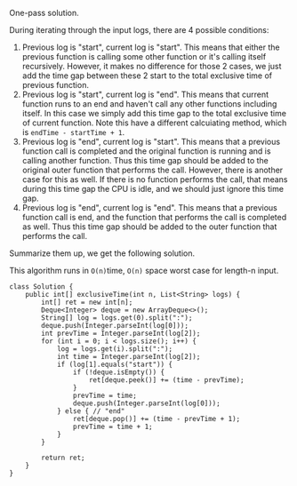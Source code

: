 One-pass solution. 

During iterating through the input logs, there are 4 possible conditions:

1. Previous log is "start", current log is "start". This means that either the previous function is calling some other function or it's calling itself recursively. However, it makes no difference for those 2 cases, we just add the time gap between these 2 start to the total exclusive time of previous function. 
2. Previous log is "start", current log is "end". This means that current function runs to an end and haven't call any other functions including itself. In this case we simply add this time gap to the total exclusive time of current function. Note this have a different calcuiating method, which is `endTime - startTime + 1`.
3. Previous log is "end", current log is "start". This means that a previous function call is completed and the original function is running and is calling another function. Thus this time gap should be added to the original outer function that performs the call. However, there is another case for this as well. If there is no function performs the call, that means during this time gap the CPU is idle, and we should just ignore this time gap. 
4. Previous log is "end", current log is "end". This means that a previous function call is end, and the function that performs the call is completed as well. Thus this time gap should be added to the outer function that performs the call. 

Summarize them up, we get the following solution. 

This algorithm runs in `O(n)`time, `O(n)` space worst case for length-n input. 

```
class Solution {
    public int[] exclusiveTime(int n, List<String> logs) {
        int[] ret = new int[n];
        Deque<Integer> deque = new ArrayDeque<>();
        String[] log = logs.get(0).split(":");
        deque.push(Integer.parseInt(log[0]));
        int prevTime = Integer.parseInt(log[2]);
        for (int i = 0; i < logs.size(); i++) {
            log = logs.get(i).split(":");
            int time = Integer.parseInt(log[2]);
            if (log[1].equals("start")) {
                if (!deque.isEmpty()) {
                    ret[deque.peek()] += (time - prevTime);
                }
                prevTime = time;
                deque.push(Integer.parseInt(log[0]));
            } else { // "end"
                ret[deque.pop()] += (time - prevTime + 1);
                prevTime = time + 1;
            }
        }
        
        return ret;
    }
}
```
